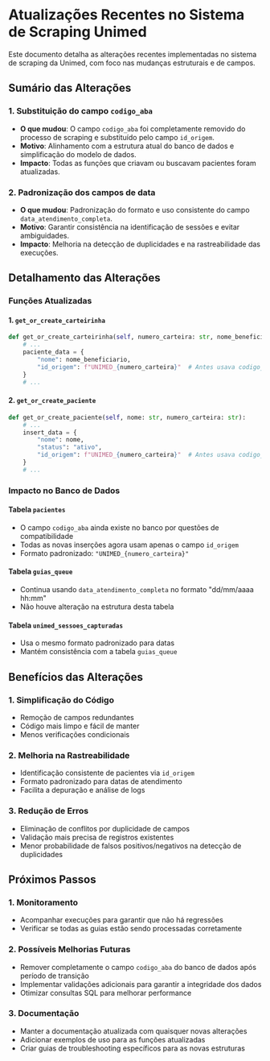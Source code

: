 # Atualizações Recentes no Sistema de Scraping Unimed

Este documento detalha as alterações recentes implementadas no sistema de scraping da Unimed, com foco nas mudanças estruturais e de campos.

## Sumário das Alterações

### 1. Substituição do campo `codigo_aba`
- **O que mudou**: O campo `codigo_aba` foi completamente removido do processo de scraping e substituído pelo campo `id_origem`.
- **Motivo**: Alinhamento com a estrutura atual do banco de dados e simplificação do modelo de dados.
- **Impacto**: Todas as funções que criavam ou buscavam pacientes foram atualizadas.

### 2. Padronização dos campos de data
- **O que mudou**: Padronização do formato e uso consistente do campo `data_atendimento_completa`.
- **Motivo**: Garantir consistência na identificação de sessões e evitar ambiguidades.
- **Impacto**: Melhoria na detecção de duplicidades e na rastreabilidade das execuções.

## Detalhamento das Alterações

### Funções Atualizadas

#### 1. `get_or_create_carteirinha`
```python
def get_or_create_carteirinha(self, numero_carteira: str, nome_beneficiario: str):
    # ...
    paciente_data = {
        "nome": nome_beneficiario,
        "id_origem": f"UNIMED_{numero_carteira}"  # Antes usava codigo_aba
    }
    # ...
```

#### 2. `get_or_create_paciente`
```python
def get_or_create_paciente(self, nome: str, numero_carteira: str):
    # ...
    insert_data = {
        "nome": nome, 
        "status": "ativo",
        "id_origem": f"UNIMED_{numero_carteira}"  # Antes usava codigo_aba
    }
    # ...
```

### Impacto no Banco de Dados

#### Tabela `pacientes`
- O campo `codigo_aba` ainda existe no banco por questões de compatibilidade
- Todas as novas inserções agora usam apenas o campo `id_origem`
- Formato padronizado: `"UNIMED_{numero_carteira}"`

#### Tabela `guias_queue`
- Continua usando `data_atendimento_completa` no formato "dd/mm/aaaa hh:mm"
- Não houve alteração na estrutura desta tabela

#### Tabela `unimed_sessoes_capturadas`
- Usa o mesmo formato padronizado para datas
- Mantém consistência com a tabela `guias_queue`

## Benefícios das Alterações

### 1. Simplificação do Código
- Remoção de campos redundantes
- Código mais limpo e fácil de manter
- Menos verificações condicionais

### 2. Melhoria na Rastreabilidade
- Identificação consistente de pacientes via `id_origem`
- Formato padronizado para datas de atendimento
- Facilita a depuração e análise de logs

### 3. Redução de Erros
- Eliminação de conflitos por duplicidade de campos
- Validação mais precisa de registros existentes
- Menor probabilidade de falsos positivos/negativos na detecção de duplicidades

## Próximos Passos

### 1. Monitoramento
- Acompanhar execuções para garantir que não há regressões
- Verificar se todas as guias estão sendo processadas corretamente

### 2. Possíveis Melhorias Futuras
- Remover completamente o campo `codigo_aba` do banco de dados após período de transição
- Implementar validações adicionais para garantir a integridade dos dados
- Otimizar consultas SQL para melhorar performance

### 3. Documentação
- Manter a documentação atualizada com quaisquer novas alterações
- Adicionar exemplos de uso para as funções atualizadas
- Criar guias de troubleshooting específicos para as novas estruturas 